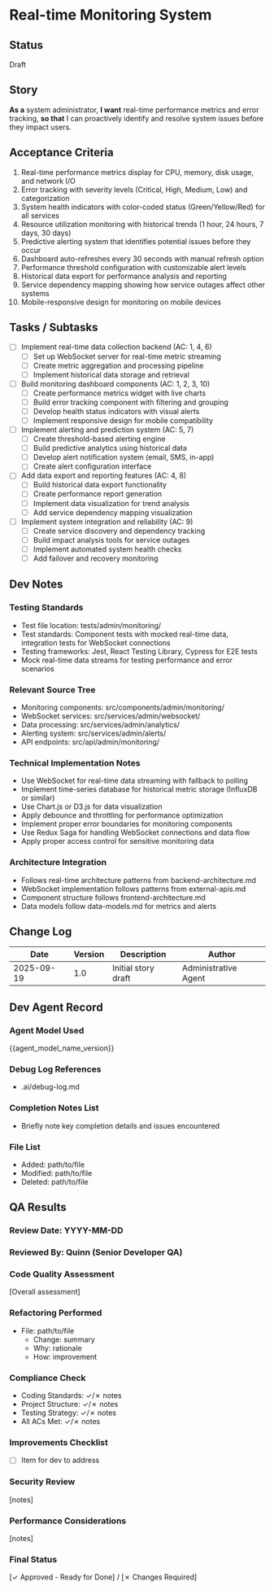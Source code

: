 # Real-time Monitoring System

## Status
Draft

## Story
**As a** system administrator,
**I want** real-time performance metrics and error tracking,
**so that** I can proactively identify and resolve system issues before they impact users.

## Acceptance Criteria
1. Real-time performance metrics display for CPU, memory, disk usage, and network I/O
2. Error tracking with severity levels (Critical, High, Medium, Low) and categorization
3. System health indicators with color-coded status (Green/Yellow/Red) for all services
4. Resource utilization monitoring with historical trends (1 hour, 24 hours, 7 days, 30 days)
5. Predictive alerting system that identifies potential issues before they occur
6. Dashboard auto-refreshes every 30 seconds with manual refresh option
7. Performance threshold configuration with customizable alert levels
8. Historical data export for performance analysis and reporting
9. Service dependency mapping showing how service outages affect other systems
10. Mobile-responsive design for monitoring on mobile devices

## Tasks / Subtasks
- [ ] Implement real-time data collection backend (AC: 1, 4, 6)
  - [ ] Set up WebSocket server for real-time metric streaming
  - [ ] Create metric aggregation and processing pipeline
  - [ ] Implement historical data storage and retrieval
- [ ] Build monitoring dashboard components (AC: 1, 2, 3, 10)
  - [ ] Create performance metrics widget with live charts
  - [ ] Build error tracking component with filtering and grouping
  - [ ] Develop health status indicators with visual alerts
  - [ ] Implement responsive design for mobile compatibility
- [ ] Implement alerting and prediction system (AC: 5, 7)
  - [ ] Create threshold-based alerting engine
  - [ ] Build predictive analytics using historical data
  - [ ] Develop alert notification system (email, SMS, in-app)
  - [ ] Create alert configuration interface
- [ ] Add data export and reporting features (AC: 4, 8)
  - [ ] Build historical data export functionality
  - [ ] Create performance report generation
  - [ ] Implement data visualization for trend analysis
  - [ ] Add service dependency mapping visualization
- [ ] Implement system integration and reliability (AC: 9)
  - [ ] Create service discovery and dependency tracking
  - [ ] Build impact analysis tools for service outages
  - [ ] Implement automated system health checks
  - [ ] Add failover and recovery monitoring

## Dev Notes

### Testing Standards
- Test file location: tests/admin/monitoring/
- Test standards: Component tests with mocked real-time data, integration tests for WebSocket connections
- Testing frameworks: Jest, React Testing Library, Cypress for E2E tests
- Mock real-time data streams for testing performance and error scenarios

### Relevant Source Tree
- Monitoring components: src/components/admin/monitoring/
- WebSocket services: src/services/admin/websocket/
- Data processing: src/services/admin/analytics/
- Alerting system: src/services/admin/alerts/
- API endpoints: src/api/admin/monitoring/

### Technical Implementation Notes
- Use WebSocket for real-time data streaming with fallback to polling
- Implement time-series database for historical metric storage (InfluxDB or similar)
- Use Chart.js or D3.js for data visualization
- Apply debounce and throttling for performance optimization
- Implement proper error boundaries for monitoring components
- Use Redux Saga for handling WebSocket connections and data flow
- Apply proper access control for sensitive monitoring data

### Architecture Integration
- Follows real-time architecture patterns from backend-architecture.md
- WebSocket implementation follows patterns from external-apis.md
- Component structure follows frontend-architecture.md
- Data models follow data-models.md for metrics and alerts

## Change Log
| Date | Version | Description | Author |
|------|---------|-------------|---------|
| 2025-09-19 | 1.0 | Initial story draft | Administrative Agent |

## Dev Agent Record

### Agent Model Used
{{agent_model_name_version}}

### Debug Log References
- .ai/debug-log.md

### Completion Notes List
- Briefly note key completion details and issues encountered

### File List
- Added: path/to/file
- Modified: path/to/file
- Deleted: path/to/file

## QA Results

### Review Date: YYYY-MM-DD

### Reviewed By: Quinn (Senior Developer QA)

### Code Quality Assessment

[Overall assessment]

### Refactoring Performed

- File: path/to/file
  - Change: summary
  - Why: rationale
  - How: improvement

### Compliance Check
- Coding Standards: ✓/✗ notes
- Project Structure: ✓/✗ notes
- Testing Strategy: ✓/✗ notes
- All ACs Met: ✓/✗ notes

### Improvements Checklist
- [ ] Item for dev to address

### Security Review
[notes]

### Performance Considerations
[notes]

### Final Status
[✓ Approved - Ready for Done] / [✗ Changes Required]